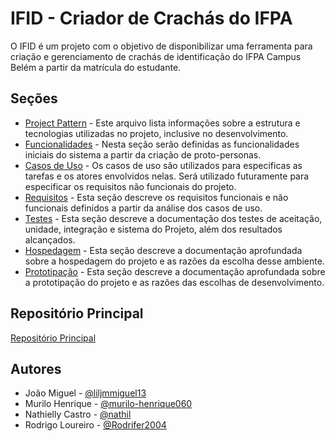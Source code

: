 # IFID - Criador de Crachás do IFPA

O IFID é um projeto com o objetivo de disponibilizar uma ferramenta para criação e gerenciamento de crachás de identificação do IFPA Campus Belém a partir da matrícula do estudante.

## Seções

- [Project Pattern](/Project%20Pattern.md) - Este arquivo lista informações sobre a estrutura e tecnologias utilizadas no projeto, inclusive no desenvolvimento.
- [Funcionalidades](/Funcionalidades.md) - Nesta seção serão definidas as funcionalidades iniciais do sistema a partir da criação de proto-personas.
- [Casos de Uso](/Casos%20de%20Uso.md) - Os casos de uso são utilizados para especificas as tarefas e os atores envolvidos nelas. Será utilizado futuramente para especificar os requisitos não funcionais do projeto.
- [Requisitos](/Requisitos.md) - Esta seção descreve os requisitos funcionais e não funcionais definidos a partir da análise dos casos de uso.
- [Testes](/Testes.md) - Esta seção descreve a documentação dos testes de aceitação, unidade, integração e sistema do Projeto, além dos resultados alcançados.
- [Hospedagem](/Hospedagem.md) - Esta seção descreve a documentação aprofundada sobre a hospedagem do projeto e as razões da escolha desse ambiente.
- [Prototipação](/Prototipação.md) - Esta seção descreve a documentação aprofundada sobre a prototipação do projeto e as razões das escolhas de desenvolvimento.

## Repositório Principal

[Repositório Principal](https://github.com/IF-ID/ifid/tree/main)

## Autores

- João Miguel - [@liljmmiguel13](https://www.github.com/liljmmiguel13)
- Murilo Henrique - [@murilo-henrique060](https://www.github.com/murilo-henrique060)
- Nathielly Castro - [@nathil](https://www.github.com/nathil)
- Rodrigo Loureiro - [@Rodrifer2004](https://www.github.com/Rodrifer2004)
